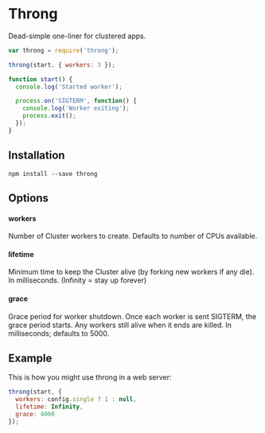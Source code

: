 # Throng

Dead-simple one-liner for clustered apps.

```js
var throng = require('throng');

throng(start, { workers: 3 });

function start() {
  console.log('Started worker');

  process.on('SIGTERM', function() {
    console.log('Worker exiting');
    process.exit();
  });
}
```

## Installation

```
npm install --save throng
```

## Options

#### workers

Number of Cluster workers to create.
Defaults to number of CPUs available.

#### lifetime

Minimum time to keep the Cluster alive
(by forking new workers if any die).
In milliseconds.
(Infinity = stay up forever)

#### grace

Grace period for worker shutdown.
Once each worker is sent SIGTERM, the grace period starts.
Any workers still alive when it ends are killed.
In milliseconds; defaults to 5000.

## Example

This is how you might use throng in a web server:

```js
throng(start, {
  workers: config.single ? 1 : null,
  lifetime: Infinity,
  grace: 4000
});
```
